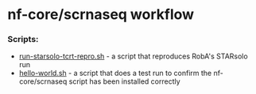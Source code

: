 # nf-core/scrnaseq workflow


### Scripts:

* [run-starsolo-tcrt-repro.sh](run-starsolo-tcrt-repro.sh) - a script that reproduces RobA's STARsolo run
* [hello-world.sh](hello-world.sh) - a script that does a test run to confirm the nf-core/scrnaseq script has been installed correctly


